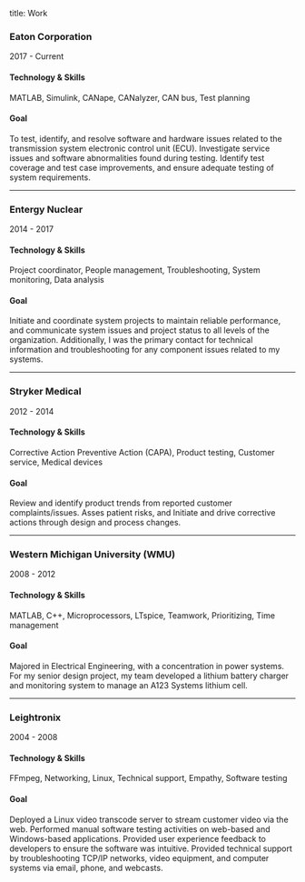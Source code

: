 title: Work

### Eaton Corporation
2017 - Current

#### Technology & Skills
MATLAB, Simulink, CANape, CANalyzer, CAN bus, Test planning

#### Goal
To test, identify, and resolve software and hardware issues related to the transmission system electronic control unit (ECU). Investigate service issues and software abnormalities found during testing. Identify test coverage and test case improvements, and ensure adequate testing of system requirements.

---
### Entergy Nuclear
2014 - 2017

#### Technology & Skills
Project coordinator, People management, Troubleshooting, System monitoring, Data analysis

#### Goal
Initiate and coordinate system projects to maintain reliable performance, and communicate system issues and project status to all levels of the organization. Additionally, I was the primary contact for technical information and troubleshooting for any component issues related to my systems.

---
### Stryker Medical
2012 - 2014

#### Technology & Skills
Corrective Action Preventive Action (CAPA), Product testing, Customer service, Medical devices

#### Goal
Review and identify product trends from reported customer complaints/issues. Asses patient risks, and Initiate and drive corrective actions through design and process changes.

---
### Western Michigan University (WMU)
2008 - 2012

#### Technology & Skills
MATLAB, C++, Microprocessors, LTspice, Teamwork, Prioritizing, Time management

#### Goal
Majored in Electrical Engineering, with a concentration in power systems. For my senior design project, my team developed a lithium battery charger and monitoring system to manage an A123 Systems lithium cell.

---
### Leightronix
2004 - 2008

#### Technology & Skills
FFmpeg, Networking, Linux, Technical support, Empathy, Software testing

#### Goal
Deployed a Linux video transcode server to stream customer video via the web. Performed manual software testing activities on web-based and Windows-based applications. Provided user experience feedback to developers to ensure the software was intuitive. Provided technical support by troubleshooting TCP/IP networks, video equipment, and computer systems via email, phone, and webcasts.